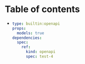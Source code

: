 # Table of contents

* ```yaml
  type: builtin:openapi
  props:
    models: true
  dependencies:
    spec:
      ref:
        kind: openapi
        spec: test-4
  ```
